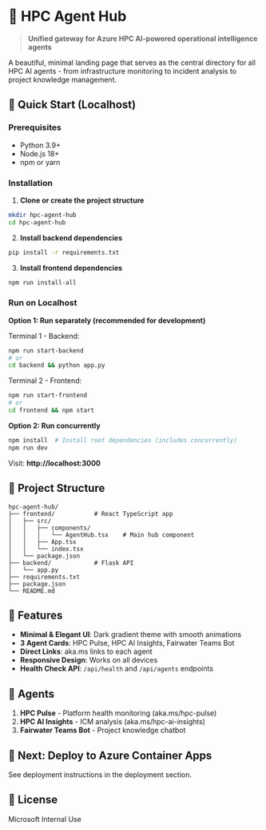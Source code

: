 # 🧠 HPC Agent Hub

> **Unified gateway for Azure HPC AI-powered operational intelligence agents**

A beautiful, minimal landing page that serves as the central directory for all HPC AI agents - from infrastructure monitoring to incident analysis to project knowledge management.

## 🚀 Quick Start (Localhost)

### Prerequisites
- Python 3.9+
- Node.js 18+
- npm or yarn

### Installation

1. **Clone or create the project structure**
```bash
mkdir hpc-agent-hub
cd hpc-agent-hub
```

2. **Install backend dependencies**
```bash
pip install -r requirements.txt
```

3. **Install frontend dependencies**
```bash
npm run install-all
```

### Run on Localhost

**Option 1: Run separately (recommended for development)**

Terminal 1 - Backend:
```bash
npm run start-backend
# or
cd backend && python app.py
```

Terminal 2 - Frontend:
```bash
npm run start-frontend
# or
cd frontend && npm start
```

**Option 2: Run concurrently**
```bash
npm install  # Install root dependencies (includes concurrently)
npm run dev
```

Visit: **http://localhost:3000**

## 📁 Project Structure

```
hpc-agent-hub/
├── frontend/           # React TypeScript app
│   ├── src/
│   │   ├── components/
│   │   │   └── AgentHub.tsx    # Main hub component
│   │   ├── App.tsx
│   │   └── index.tsx
│   └── package.json
├── backend/            # Flask API
│   └── app.py
├── requirements.txt
├── package.json
└── README.md
```

## 🎨 Features

- **Minimal & Elegant UI**: Dark gradient theme with smooth animations
- **3 Agent Cards**: HPC Pulse, HPC AI Insights, Fairwater Teams Bot
- **Direct Links**: aka.ms links to each agent
- **Responsive Design**: Works on all devices
- **Health Check API**: `/api/health` and `/api/agents` endpoints

## 🔗 Agents

1. **HPC Pulse** - Platform health monitoring (aka.ms/hpc-pulse)
2. **HPC AI Insights** - ICM analysis (aka.ms/hpc-ai-insights)
3. **Fairwater Teams Bot** - Project knowledge chatbot

## 🚢 Next: Deploy to Azure Container Apps

See deployment instructions in the deployment section.

## 📝 License

Microsoft Internal Use
